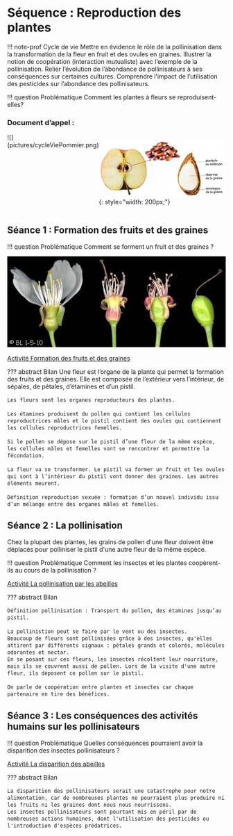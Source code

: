 # Séquence : Reproduction des plantes

!!! note-prof
    Cycle de vie
    Mettre en évidence le rôle de la pollinisation dans la  transformation de la fleur en fruit et des ovules en graines.
    Illustrer la notion de coopération (interaction mutualiste) avec l’exemple de la pollinisation.
    Relier l’évolution de l’abondance de pollinisateurs à ses conséquences sur certaines cultures.
    Comprendre l’impact de l’utilisation des pesticides sur l’abondance des pollinisateurs.


!!! question Problématique
    Comment les plantes à fleurs se reproduisent-elles?
    
### Document d’appel :

<div markdown style="display: flex; flex-direction:row">
![](pictures/cycleViePommier.png)

![](pictures/pommeGraine.jpg){: style="width: 200px;"}
</div>

## Séance 1 : Formation des fruits et des graines

!!! question Problématique
    Comment se forment un fruit et des graines ?


![Transformation de la fleur de prunier en prune](pictures/transfoFleurFruit.jpg)

[Activité Formation des fruits et des graines](../formationGraines)



??? abstract Bilan
    Une fleur est l’organe de la plante qui permet la formation des fruits et des graines. Elle est composée de l’extérieur vers l’intérieur, de sépales, de pétales, d’étamines et d’un pistil.

    Les fleurs sont les organes reproducteurs des plantes.

    Les étamines produisent du pollen qui contient les cellules reproductrices mâles et le pistil contient des ovules qui contiennent les cellules reproductrices femelles.

    Si le pollen se dépose sur le pistil d’une fleur de la même espèce, les cellules mâles et femelles vont se rencontrer et permettre la fécondation.

    La fleur va se transformer. Le pistil va former un fruit et les ovules qui sont à l’intérieur du pistil vont donner des graines. Les autres éléments meurent.

    Définition reproduction sexuée : formation d’un nouvel individu issu d’un mélange entre des organes mâles et femelles.




## Séance 2 : La pollinisation

Chez la plupart des plantes, les grains de pollen d'une fleur doivent être déplacés pour polliniser le pistil d'une autre fleur de la même espèce.

!!! question Problématique
    Comment les insectes et les plantes coopèrent-ils au cours de la pollinisation ?
    
[Activité La pollinisation par les abeilles](../pollinisation)




??? abstract Bilan
    
    Définition pollinisation : Transport du pollen, des étamines jusqu’au pistil.

    La pollinistion peut se faire par le vent ou des insectes.
    Beaucoup de fleurs sont pollinisées grâce à des insectes, qu'elles attirent par différents signaux : pétales grands et colorés, molécules odorantes et nectar.
    En se posant sur ces fleurs, les insectes récoltent leur nourriture, mais ils se couvrent aussi de pollen. Lors de la visite d'une autre fleur, ils déposent ce pollen sur le pistil.

    On parle de coopération entre plantes et insectes car chaque partenaire en tire des bénéfices.



<div style="page-break-after: always;"></div>


## Séance 3 : Les conséquences des activités humains sur les pollinisateurs


!!! question Problématique
    Quelles conséquences pourraient avoir la disparition des insectes pollinisateurs ?


[Activité La disparition des abeilles](../dispAbeilles)




??? abstract Bilan

    La disparition des pollinisateurs serait une catastrophe pour notre alimentation, car de nombreuses plantes ne pourraient plus produire ni les fruits ni les graines dont nous nous nourrissons.
    Les insectes pollinisateurs sont pourtant mis en péril par de nombreuses actions humaines, dont l'utilisation des pesticides ou l'introduction d'espèces prédatrices.

